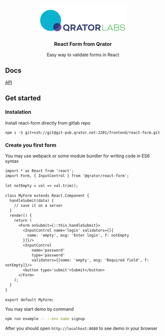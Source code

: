 <p align="center">
  <a href="https://qrator.net">
    <img alt="react-router" src="./logo.jpg" width="280">
  </a>
</p>

<h3 align="center">
  React Form from Qrator
</h3>

<p align="center">
  Easy way to validate forms in React
</p>

## Docs

[API](/doc/api.md)

## Get started

### Instalation

Install react-form directly from gitlab repo

```
npm i -S git+ssh://git@git-pub.qrator.net:2201/frontend/react-form.git
```

### Create you first form

You may use webpack or some module bundler for writing code in ES6 syntax 
```es6
import * as React from 'react';
import Form, { InputControl } from '@qrator/react-form';

let notEmpty = val => val.trim();

class MyForm extends React.Component {
  handleSubmit(data) {
    // save it on a server
  }
  render() {
    return (
      <Form onSubmit={::this.handleSubmit}>
        <InputControl name='login' validators={[{
          name: 'empty', msg: 'Enter login', f: notEmpty
        }]}/>
        <InputControl
            name='password'
            type='password'
            validators={[name: 'empty', msg: 'Required field', f: notEmpty]}/>
        <button type='submit'>Submit</button>
      </Form>
    );
  }
}

export default MyForm;
```

You may start demo by command

```bash
npm run example -- --env.name signup
```
After you should open `http://localhost:8080` to see demo in your browser
